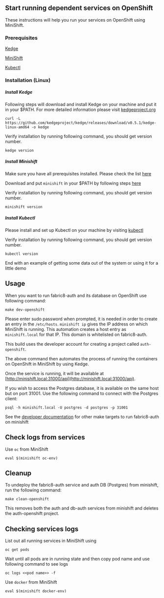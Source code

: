 ## Start running dependent services on OpenShift

These instructions will help you run your services on OpenShift using MiniShift.

### Prerequisites


[Kedge](kedgeproject.org)

[MiniShift](https://docs.openshift.org/latest/minishift/getting-started/installing.html)

[Kubectl](https://kubernetes.io/docs/tasks/tools/install-kubectl/)


### Installation (Linux)

##### Install Kedge

Following steps will download and install Kedge on your machine and put it in your $PATH. For more detailed information please visit [kedgeproject.org](http://kedgeproject.org/)

```
curl -L https://github.com/kedgeproject/kedge/releases/download/v0.5.1/kedge-linux-amd64 -o kedge
```

Verify installation by running following command, you should get version number.

```
kedge version
```

##### Install Minishift

Make sure you have all prerequisites installed. Please check the list [here](https://docs.openshift.org/latest/minishift/getting-started/installing.html#install-prerequisites)

Download and put `minishift` in your $PATH by following steps [here](https://docs.openshift.org/latest/minishift/getting-started/installing.html#manually)

Verify installation by running following command, you should get version number.
```
minishift version
```


##### Install Kubectl

Please install and set up Kubectl on your machine by visiting [kubectl](https://kubernetes.io/docs/tasks/tools/install-kubectl/)

Verify installation by running following command, you should get version number.
```
kubectl version
```

End with an example of getting some data out of the system or using it for a little demo

## Usage

When you want to run fabric8-auth and its database on OpenShift use following command:
```
make dev-openshift
```
Please enter sudo password when prompted, it is needed in order to create an entry in the `/etc/hosts`.
`minishift ip` gives the IP address on which MiniShift is running. This automation creates a host entry as `minishift.local` for that IP. This domain is whitelisted on fabric8-auth.

This build uses the developer account for creating a project called `auth-openshift`.

The above command then automates the process of running the containers on OpenShift in MiniShift by using Kedge.

Once the service is running, it will be available at [http://minishift.local:31000/api](http://minishift.local:31000/api).

If you wish to access the Postgres database, it is available on the same host but on port 31001.  Use the following command to connect with the Postgres client:

```
psql -h minishift.local -U postgres -d postgres -p 31001
```

See the [developer documentation](https://fabric8-services.github.io/fabric8-auth/developer.html) for other make targets to run fabric8-auth on minishift

## Check logs from services
Use `oc` from MiniShift
```
eval $(minishift oc-env)
```

## Cleanup

To undeploy the fabric8-auth service and auth DB (Postgres) from minishift, run the following command:

```
make clean-openshift
```

This removes both the auth and db-auth services from minishift and deletes the auth-openshift project.

## Checking services logs

List out all running services in MiniShift using
```
oc get pods
```
Wait until all pods are in running state and then copy pod name and use following command to see logs
```
oc logs <<pod name>> -f
```

Use `docker` from MiniShift
```
eval $(minishift docker-env)
```